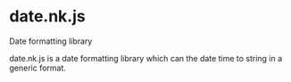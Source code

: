 date.nk.js
==========

Date formatting library

date.nk.js is a date formatting library which can the date time to string in a generic format.

